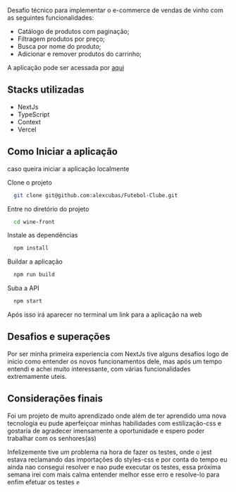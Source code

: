 
Desafio técnico para implementar o e-commerce de vendas de vinho com as seguintes funcionalidades:

- Catálogo de produtos com paginação;
- Filtragem produtos por preço;
- Busca por nome do produto;
- Adicionar e remover produtos do carrinho;

A aplicação pode ser acessada por [aqui](https://wine-front-4arkn14l4-alexcubas.vercel.app/)

## Stacks utilizadas

- NextJs
- TypeScript
- Context
- Vercel

## Como Iniciar a aplicação

caso queira iniciar a aplicação localmente

Clone o projeto

```bash
  git clone git@github.com:alexcubas/Futebol-Clube.git
```

Entre no diretório do projeto

```bash
  cd wine-front
```

Instale as dependências

```bash
  npm install
```

Buildar a aplicação

```bash
  npm run build
```

Suba a API

```bash
  npm start
```

Após isso irá aparecer no terminal um link para a aplicação na web

## Desafios e superações

  Por ser minha primeira experiencia com NextJs tive alguns desafios logo de inicio como entender os novos funcionamentos dele, mas após um tempo entendi e achei muito interessante, com várias funcionalidades extremamente uteis.
  
## Considerações finais

  Foi um projeto de muito aprendizado onde além de ter aprendido uma nova tecnologia eu pude aperfeiçoar minhas habilidades com estilização-css e gostaria de agradecer imensamente a oportunidade e espero poder trabalhar com os senhores(as)
  
  Infelizemente tive um problema na hora de fazer os testes, onde o jest estava reclamando das importações do styles-css e por conta do tempo eu ainda nao consegui resolver e nao pude executar os testes, essa próxima semana irei com mais calma entender melhor esse erro e resolve-lo para enfim efetuar os testes ✊
